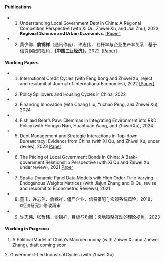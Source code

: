 
#### Publications
* 1. Understanding Local Government Debt in China: A Regional Competition Perspective (with Xi Qu, Zhiwei Xu, and Jun Zhu), 2023, <strong>Regional Science and Urban Economics</strong>. [[Paper]](https://www.sciencedirect.com/science/article/pii/S0166046222000977)

* 2. 黄少卿、<strong>俞锦祥</strong>（通讯作者）、许志伟， 杠杆率与企业生产率关系：基于信贷误配的视角，<strong>《中国工业经济》</strong>，2022. [[Paper]](https://kns.cnki.net/kcms/detail/detail.aspx?doi=10.19581/j.cnki.ciejournal.2022.09.009)

#### Working Papers
* 1. International Credit Cycles (with Feng Dong and Zhiwei Xu, reject and resubmit at Journal of International Economics), 2022 [[Paper]](https://papers.ssrn.com/sol3/papers.cfm?abstract_id=4451063)

* 2. Policy Spillovers and Housing Cycles in China, 2022

* 3. Financing Innovation (with Chang Liu, Yuchao Peng, and Zhiwei Xu), 2024

* 4. Fish and Bear’s Paw: Dilemmas in Integrating Environment into R&D Policy (with Hongyu Nian, Huanhuan Wang, and Zhiwei Xu), 2024.

* 5. Debt Management and Strategic Interactions in Top-down Bureaucracy: Evidence from China (with Xi Qu, and  Zhiwei Xu, under review), 2023 [Paper](https://papers.ssrn.com/sol3/papers.cfm?abstract_id=4622310)

* 6. The Pricing of Local Government Bonds in China: A Bank-government Relationship Perspective (with Xi Qu and Zhiwei Xu, under review), 2021 [Paper](https://papers.ssrn.com/sol3/papers.cfm?abstract_id=4560074)

* 7. Spatial Dynamic Panel Data Models with High Order Time Varying Endogenous Weights Matrices (with Jiajun Zhang and Xi Qu, revise and resubmit to Econometric Reviews), 2021

* 8. 董丰、许志伟、俞锦祥，僵尸企业、信贷错配与宏观系统风险，2018，《经济研究》修改再审

* 9. 许志伟、张哲玮、俞锦祥，目标与均衡：央地策略互动的理论视角，2023

#### Working in Progress:

1. A Political Model of China's Macroeconomy (with Zhiwei Xu and Zhewei Zhang), draft coming soon

​2. Government-Led Industrial Cycles (with Zhiwei Xu)
